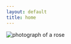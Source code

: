 ```yaml
---
layout: default
title: home
---
```


<img class="img-fluid" src="{{ site.bucket }}/flower-web.jpg" alt="photograph of a rose"/>
